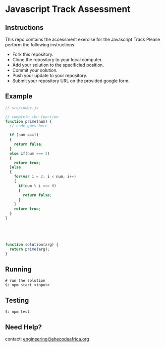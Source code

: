 # Javascript Track Assessment

## Instructions

This repo contains the accessment exercise for the Javascript Track
Please perform the following instructions.

* Fork this repository.
* Clone the repository to your local computer.
* Add your solution to the specificied position.
* Commit your solution.
* Push your update to your repository.
* Submit your repository URL on the provided google form.

## Example

```js
// src/index.js

// complete the function
function prime(num) {
  // code goes here

  if (num ===1)
  {
    return false;
  }
  else if(num === 2)
  {
    return true;
  }else
  {
    for(var i = 2; i < num; i++)
    {
      if(num % i === 0)
      {
        return false;
      }
    }
    return true;  
  }
}





function solution(arg) {
  return prime(arg);
}
```

## Running

``` shell
# run the solution
$: npm start <input>
```

## Testing
``` shell
$: npm test
```


## Need Help?
contact: engineering@shecodeafrica.org
